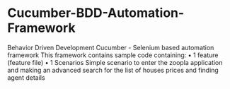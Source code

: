 # Cucumber-BDD-Automation-Framework
Behavior Driven Development Cucumber - Selenium based automation framework 
This framework contains sample code containing:
•	1 feature (feature file)
•	1 Scenarios
Simple scenario to enter the zoopla application and making an advanced search for the list of houses prices and finding agent details



